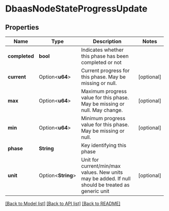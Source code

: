 # DbaasNodeStateProgressUpdate

## Properties

Name | Type | Description | Notes
------------ | ------------- | ------------- | -------------
**completed** | **bool** | Indicates whether this phase has been completed or not | 
**current** | Option<**u64**> | Current progress for this phase. May be missing or null. | [optional]
**max** | Option<**u64**> | Maximum progress value for this phase. May be missing or null. May change. | [optional]
**min** | Option<**u64**> | Minimum progress value for this phase. May be missing or null. | [optional]
**phase** | **String** | Key identifying this phase | 
**unit** | Option<**String**> | Unit for current/min/max values. New units may be added.                         If null should be treated as generic unit | [optional]

[[Back to Model list]](../README.md#documentation-for-models) [[Back to API list]](../README.md#documentation-for-api-endpoints) [[Back to README]](../README.md)


